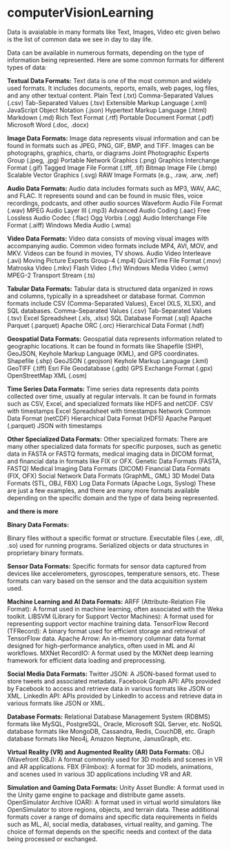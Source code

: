 # computerVisionLearning

Data is avaialable in many formats like Text, Images, Video etc given belwo is the list of common data we see in day to day life.

Data can be available in numerous formats, depending on the type of information being represented. Here are some common formats for different types of data:

**Textual Data Formats:**
Text data is one of the most common and widely used formats. It includes documents, reports, emails, web pages, log files, and any other textual content.
Plain Text (.txt)
Comma-Separated Values (.csv)
Tab-Separated Values (.tsv)
Extensible Markup Language (.xml)
JavaScript Object Notation (.json)
Hypertext Markup Language (.html)
Markdown (.md)
Rich Text Format (.rtf)
Portable Document Format (.pdf)
Microsoft Word (.doc, .docx)

**Image Data Formats:**
Image data represents visual information and can be found in formats such as JPEG, PNG, GIF, BMP, and TIFF. Images can be photographs, graphics, charts, or diagrams
Joint Photographic Experts Group (.jpeg, .jpg)
Portable Network Graphics (.png)
Graphics Interchange Format (.gif)
Tagged Image File Format (.tiff, .tif)
Bitmap Image File (.bmp)
Scalable Vector Graphics (.svg)
RAW Image Formats (e.g., .raw, .arw, .nef)

**Audio Data Formats:**
Audio data includes formats such as MP3, WAV, AAC, and FLAC. It represents sound and can be found in music files, voice recordings, podcasts, and other audio sources
Waveform Audio File Format (.wav)
MPEG Audio Layer III (.mp3)
Advanced Audio Coding (.aac)
Free Lossless Audio Codec (.flac)
Ogg Vorbis (.ogg)
Audio Interchange File Format (.aiff)
Windows Media Audio (.wma)

**Video Data Formats:**
Video data consists of moving visual images with accompanying audio. Common video formats include MP4, AVI, MOV, and MKV. Videos can be found in movies, TV shows.
Audio Video Interleave (.avi)
Moving Picture Experts Group-4 (.mp4)
QuickTime File Format (.mov)
Matroska Video (.mkv)
Flash Video (.flv)
Windows Media Video (.wmv)
MPEG-2 Transport Stream (.ts)

**Tabular Data Formats:**
Tabular data is structured data organized in rows and columns, typically in a spreadsheet or database format. Common formats include CSV (Comma-Separated Values), Excel (XLS, XLSX), and SQL databases.
Comma-Separated Values (.csv)
Tab-Separated Values (.tsv)
Excel Spreadsheet (.xls, .xlsx)
SQL Database Format (.sql)
Apache Parquet (.parquet)
Apache ORC (.orc)
Hierarchical Data Format (.hdf)

**Geospatial Data Formats:**
Geospatial data represents information related to geographic locations. It can be found in formats like Shapefile (SHP), GeoJSON, Keyhole Markup Language (KML), and GPS coordinates.
Shapefile (.shp)
GeoJSON (.geojson)
Keyhole Markup Language (.kml)
GeoTIFF (.tiff)
Esri File Geodatabase (.gdb)
GPS Exchange Format (.gpx)
OpenStreetMap XML (.osm)

**Time Series Data Formats:**
Time series data represents data points collected over time, usually at regular intervals. It can be found in formats such as CSV, Excel, and specialized formats like HDF5 and netCDF.
CSV with timestamps
Excel Spreadsheet with timestamps
Network Common Data Format (netCDF)
Hierarchical Data Format (HDF5)
Apache Parquet (.parquet)
JSON with timestamps

**Other Specialized Data Formats:**
Other specialized formats: There are many other specialized data formats for specific purposes, such as genetic data in FASTA or FASTQ formats, medical imaging data in DICOM format, and financial data in formats like FIX or OFX.
Genetic Data Formats (FASTA, FASTQ)
Medical Imaging Data Formats (DICOM)
Financial Data Formats (FIX, OFX)
Social Network Data Formats (GraphML, GML)
3D Model Data Formats (STL, OBJ, FBX)
Log Data Formats (Apache Logs, Syslog)
These are just a few examples, and there are many more formats available depending on the specific domain and the type of data being represented.


**and there is more**

**Binary Data Formats:**

Binary files without a specific format or structure.
Executable files (.exe, .dll, .so) used for running programs.
Serialized objects or data structures in proprietary binary formats.

**Sensor Data Formats:**
Specific formats for sensor data captured from devices like accelerometers, gyroscopes, temperature sensors, etc. These formats can vary based on the sensor and the data acquisition system used.

**Machine Learning and AI Data Formats:**
ARFF (Attribute-Relation File Format): A format used in machine learning, often associated with the Weka toolkit.
LIBSVM (Library for Support Vector Machines): A format used for representing support vector machine training data.
TensorFlow Record (TFRecord): A binary format used for efficient storage and retrieval of TensorFlow data.
Apache Arrow: An in-memory columnar data format designed for high-performance analytics, often used in ML and AI workflows.
MXNet RecordIO: A format used by the MXNet deep learning framework for efficient data loading and preprocessing.

**Social Media Data Formats:**
Twitter JSON: A JSON-based format used to store tweets and associated metadata.
Facebook Graph API: APIs provided by Facebook to access and retrieve data in various formats like JSON or XML.
LinkedIn API: APIs provided by LinkedIn to access and retrieve data in various formats like JSON or XML.

**Database Formats:**
Relational Database Management System (RDBMS) formats like MySQL, PostgreSQL, Oracle, Microsoft SQL Server, etc.
NoSQL database formats like MongoDB, Cassandra, Redis, CouchDB, etc.
Graph database formats like Neo4j, Amazon Neptune, JanusGraph, etc.

**Virtual Reality (VR) and Augmented Reality (AR) Data Formats:**
OBJ (Wavefront OBJ): A format commonly used for 3D models and scenes in VR and AR applications.
FBX (Filmbox): A format for 3D models, animations, and scenes used in various 3D applications including VR and AR.

**Simulation and Gaming Data Formats:**
Unity Asset Bundle: A format used in the Unity game engine to package and distribute game assets.
OpenSimulator Archive (OAR): A format used in virtual world simulators like OpenSimulator to store regions, objects, and terrain data.
These additional formats cover a range of domains and specific data requirements in fields such as ML, AI, social media, databases, virtual reality, and gaming. The choice of format depends on the specific needs and context of the data being processed or exchanged.





